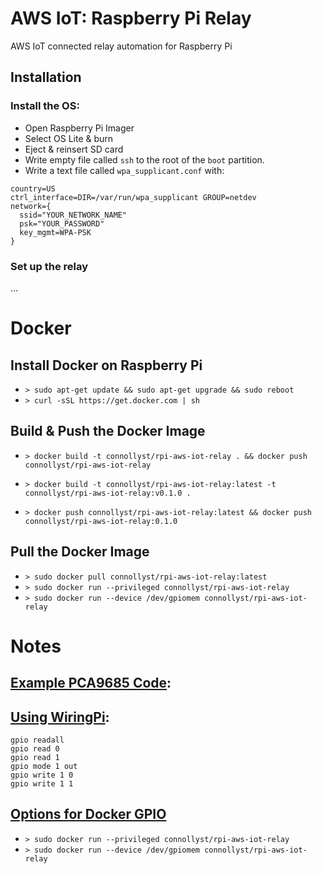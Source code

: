 # AWS IoT: Raspberry Pi Relay

AWS IoT connected relay automation for Raspberry Pi

## Installation

### Install the OS:

- Open Raspberry Pi Imager
- Select OS Lite & burn
- Eject & reinsert SD card
- Write empty file called `ssh` to the root of the `boot` partition.
- Write a text file called `wpa_supplicant.conf` with:

```
country=US
ctrl_interface=DIR=/var/run/wpa_supplicant GROUP=netdev
network={
  ssid="YOUR_NETWORK_NAME"
  psk="YOUR_PASSWORD"
  key_mgmt=WPA-PSK
}
```

### Set up the relay

...

# Docker

## Install Docker on Raspberry Pi

- `> sudo apt-get update && sudo apt-get upgrade && sudo reboot`
- `> curl -sSL https://get.docker.com | sh`

## Build & Push the Docker Image

- `> docker build -t connollyst/rpi-aws-iot-relay . && docker push connollyst/rpi-aws-iot-relay`

- `> docker build -t connollyst/rpi-aws-iot-relay:latest -t connollyst/rpi-aws-iot-relay:v0.1.0 .`
- `> docker push connollyst/rpi-aws-iot-relay:latest && docker push connollyst/rpi-aws-iot-relay:0.1.0`

## Pull the Docker Image

- `> sudo docker pull connollyst/rpi-aws-iot-relay:latest`
- `> sudo docker run --privileged connollyst/rpi-aws-iot-relay`
- `> sudo docker run --device /dev/gpiomem connollyst/rpi-aws-iot-relay`

# Notes

## [Example PCA9685 Code](https://www.waveshare.com/w/upload/8/81/Motor_Driver_HAT_User_Manual_EN.pdf):

## [Using WiringPi](https://www.instructables.com/Controlling-Any-Device-Using-a-Raspberry-Pi-and-a-/):

```
gpio readall
gpio read 0
gpio read 1
gpio mode 1 out
gpio write 1 0
gpio write 1 1
```

## [Options for Docker GPIO](https://blog.alexellis.io/gpio-on-swarm/)

- `> sudo docker run --privileged connollyst/rpi-aws-iot-relay`
- `> sudo docker run --device /dev/gpiomem connollyst/rpi-aws-iot-relay`